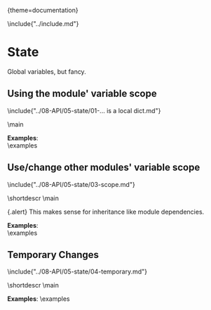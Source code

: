 {theme=documentation}

\include{"../include.md"}

# State
Global variables, but fancy.

## Using the module' variable scope
\include{"../08-API/05-state/01-... is a local dict.md"}

\main  

**Examples**:  
\examples


## Use/change other modules' variable scope

\include{"../08-API/05-state/03-scope.md"}

\shortdescr
\main  

{.alert}
This makes sense for inheritance like module dependencies.

**Examples**:  
\examples



## Temporary Changes
\include{"../08-API/05-state/04-temporary.md"}

\shortdescr
\main  

**Examples**:
\examples


